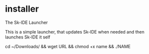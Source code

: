 # installer
The Sk-IDE Launcher

This is a simple launcher, that updates Sk-IDE when needed and then launches Sk-IDE it self

cd ~/Downloads/ && wget URL && chmod +x name && ./NAME
